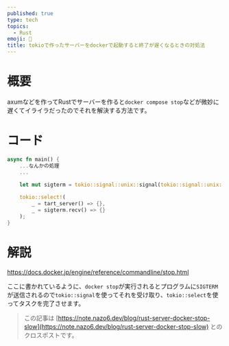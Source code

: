 ```yaml
---
published: true
type: tech
topics:
  - Rust
emoji: 📄
title: tokioで作ったサーバーをdockerで起動すると終了が遅くなるときの対処法
---
```

# 概要
axumなどを作ってRustでサーバーを作ると`docker compose stop`などが微妙に遅くてイライラだったのでそれを解決する方法です。

# コード
```rust
async fn main() {
	...なんかの処理
	...
	
    let mut sigterm = tokio::signal::unix::signal(tokio::signal::unix::SignalKind::terminate()).unwrap();

    tokio::select!(
        _ = tart_server() => {},
        _ = sigterm.recv() => {}
    );
}
```

# 解説

https://docs.docker.jp/engine/reference/commandline/stop.html

ここに書かれているように、`docker stop`が実行されるとプログラムに`SIGTERM`が送信されるので`tokio::signal`を使ってそれを受け取り、`tokio::select`を使ってタスクを完了させます。

> この記事は [https://note.nazo6.dev/blog/rust-server-docker-stop-slow](https://note.nazo6.dev/blog/rust-server-docker-stop-slow) とのクロスポストです。